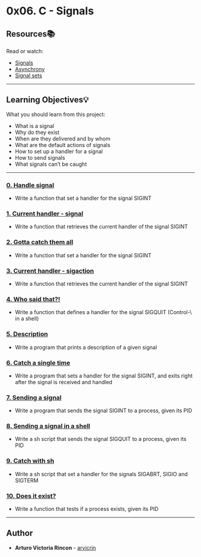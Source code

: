 # 0x06. C - Signals

## Resources:books:
Read or watch:
* [Signals](https://intranet.hbtn.io/rltoken/ukPkQ6GGQY_8Q5f-dBALdQ)
* [Asynchrony](https://intranet.hbtn.io/rltoken/tOCa7cR0tnL9U9S61pfCmw)
* [Signal sets](https://intranet.hbtn.io/rltoken/khUw0UIowrZpgxSmc1brTA)

---
## Learning Objectives:bulb:
What you should learn from this project:

* What is a signal
* Why do they exist
* When are they delivered and by whom
* What are the default actions of signals
* How to set up a handler for a signal
* How to send signals
* What signals can’t be caught

---

### [0. Handle signal](./0-handle_signal.c)
* Write a function that set a handler for the signal SIGINT


### [1. Current handler - signal](./1-current_handler_signal.c)
* Write a function that retrieves the current handler of the signal SIGINT


### [2. Gotta catch them all](./2-handle_sigaction.c)
* Write a function that set a handler for the signal SIGINT


### [3. Current handler - sigaction](./3-current_handler_sigaction.c)
* Write a function that retrieves the current handler of the signal SIGINT


### [4. Who said that?!](./4-trace_signal_sender.c)
* Write a function that defines a handler for the signal SIGQUIT (Control-\ in a shell)


### [5. Description](./5-signal_describe.c)
* Write a program that prints a description of a given signal


### [6. Catch a single time](./6-suspend.c)
* Write a program that sets a handler for the signal SIGINT, and exits right after the signal is received and handled


### [7. Sending a signal](./7-signal_send.c)
* Write a program that sends the signal SIGINT to a process, given its PID


### [8. Sending a signal in a shell](./8-signal_send.sh)
* Write a sh script that sends the signal SIGQUIT to a process, given its PID


### [9. Catch with sh](./9-handle_signal.sh)
* Write a sh script that set a handler for the signals SIGABRT, SIGIO and SIGTERM


### [10. Does it exist?](./10-pid_exist.c)
* Write a function that tests if a process exists, given its PID


---

## Author
* **Arturo Victoria Rincon** - [arvicrin](https://github.com/arvicrin)